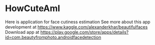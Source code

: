 # HowCuteAmI
Here is application for face cutiness estimation
See more about this app development at https://www.kaggle.com/alexanderkhar/beautifulfaces
Download app at https://play.google.com/store/apps/details?id=com.beautyfromphoto.androidfacedetection 
